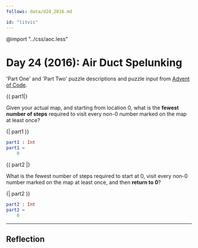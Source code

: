 ```yaml
---
follows: data/d24_2016.md

id: "litvis"
---
```


@import "../css/aoc.less"

# Day 24 (2016): Air Duct Spelunking

'Part One' and 'Part Two' puzzle descriptions and puzzle input from [Advent of Code](https://adventofcode.com/2016/day/24).

{( part1|}

Given your actual map, and starting from location 0, what is the **fewest number of steps** required to visit every non-0 number marked on the map at least once?

{| part1 )}

```elm {l r}
part1 : Int
part1 =
    0
```

{( part2 |}

What is the fewest number of steps required to start at 0, visit every non-0 number marked on the map at least once, and then **return to 0**?

{| part2 )}

```elm {l r}
part2 : Int
part2 =
    0
```

---

## Reflection
